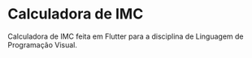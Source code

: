 # Calculadora de IMC

Calculadora de IMC feita em Flutter para a disciplina de Linguagem de Programação Visual.

